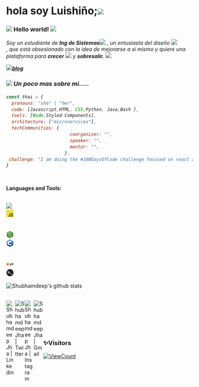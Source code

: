 
# hola soy Luishiño;<img src="https://github.com/TheDudeThatCode/TheDudeThatCode/blob/master/Assets/Mario_Hello_Big.gif" width="30px">

### <img src="https://github.com/TheDudeThatCode/TheDudeThatCode/blob/master/Assets/Hi.gif" width="29px"> Hello world!&nbsp;<img src="https://github.com/TheDudeThatCode/TheDudeThatCode/blob/master/Assets/Earth.gif" width="24px">




<p>
  <em>
 Soy un estudiante de  <b>Ing de Sistemas</b><img src="https://github.com/TheDudeThatCode/TheDudeThatCode/blob/master/Assets/Developer.gif" width="30px">  , un entusiasta del diseño</b>&nbsp;<img src="https://github.com/TheDudeThatCode/TheDudeThatCode/blob/master/Assets/Designer.gif" width="36px"><br> , que está obsesionado con la idea de mejorarse a sí mismo y quiere una plataforma para <b>crecer</b> <img src="https://github.com/TheDudeThatCode/TheDudeThatCode/blob/master/Assets/Rocket.gif" width="18px"> y <b>sobresalir.</b> <img src="https://github.com/TheDudeThatCode/TheDudeThatCode/blob/master/Assets/Medal.gif" width="20px">
 
  <a href="https://lpericena.blogspot.com/"><b><img src="https://media.giphy.com/media/mGcNjsfWAjY5AEZNw6/giphy.gif" width="50">blog</b></a>


<!--<img align='right' src="https://media.giphy.com/media/ieyl9zmCjO4b4t6qoY/giphy.gif" width="230">-->


### <img src="https://media.giphy.com/media/VgCDAzcKvsR6OM0uWg/giphy.gif" width="50">  Un poco mas sobre mi.....  

```javascript
const thai = {
  pronouns: "she" | "her",
  code: [Javascript,HTML, CSS,Python, Java,Bash ],
  tools: [Node,Styled-Components],
  architecture: ["microservices"],
  techCommunities: {
                        coorganizer: "",
                        speaker: "",
                        mentor: "",
                      },
 challenge: "I am doing the #100DaysOfCode challenge focused on react and typescript"
}
```

  
  </em>  
</p>


<br>

**Languages and Tools:**  

<!--<code><img height="20" src="https://pytorch.org/assets/images/pytorch-logo.png"></code>-->
<!--<code><img height="20" src="https://raw.githubusercontent.com/github/explore/80688e429a7d4ef2fca1e82350fe8e3517d3494d/topics/tensorflow/tensorflow.png"></code>-->
<code>
<img height="20" src="https://camo.githubusercontent.com/bbb327d6ba7708520eaafd13396fed64d73bf5df5c4cdd0ba03cf0843f7a9340/68747470733a2f2f7777772e766563746f726c6f676f2e7a6f6e652f6c6f676f732f676e755f626173682f676e755f626173682d69636f6e2e737667">
<img height="20" src="https://raw.githubusercontent.com/github/explore/80688e429a7d4ef2fca1e82350fe8e3517d3494d/topics/javascript/javascript.png">
<!--<code><img height="20" src="https://raw.githubusercontent.com/github/explore/80688e429a7d4ef2fca1e82350fe8e3517d3494d/topics/vue/vue.png"></code>-->
<!--<code><img height="20" src="https://raw.githubusercontent.com/github/explore/80688e429a7d4ef2fca1e82350fe8e3517d3494d/topics/react/react.png"></code>-->
<img height="20" src="https://raw.githubusercontent.com/github/explore/80688e429a7d4ef2fca1e82350fe8e3517d3494d/topics/nodejs/nodejs.png">
<img height="20" src="https://raw.githubusercontent.com/github/explore/80688e429a7d4ef2fca1e82350fe8e3517d3494d/topics/cpp/cpp.png">
<!--<code><img height="20" src="https://raw.githubusercontent.com/github/explore/80688e429a7d4ef2fca1e82350fe8e3517d3494d/topics/mysql/mysql.png"></code>-->
<!--<code><img height="20" src="https://raw.githubusercontent.com/github/explore/80688e429a7d4ef2fca1e82350fe8e3517d3494d/topics/firebase/firebase.png"></code>-->
<img height="20" src="https://raw.githubusercontent.com/github/explore/80688e429a7d4ef2fca1e82350fe8e3517d3494d/topics/git/git.png">
<img height="20" src="https://raw.githubusercontent.com/github/explore/80688e429a7d4ef2fca1e82350fe8e3517d3494d/topics/terminal/terminal.png">
</code>


![Shubhamdeep's github stats](https://github-readme-stats.vercel.app/api?username=Pericena&show_icons=true&hide_border=true)






<br>

  <a href="https://www.linkedin.com/in/lpericena/">
    <img align="left" alt="Shubhamdeep Jha | Linkedin" width="24px" src="https://github.com/TheDudeThatCode/TheDudeThatCode/blob/master/Assets/Linkedin.svg" />
  </a>
  <a href="https://twitter.com/Lpericena">
    <img align="left" alt="Shubhamdeep Jha | Twitter" width="26px" src="https://github.com/TheDudeThatCode/TheDudeThatCode/blob/master/Assets/Twitter.svg" />
  </a>
  <a href="https://www.instagram.com/lpericena/">
    <img align="left" alt="Shubhamdeep Jha | Instagram" width="24px" src="https://github.com/TheDudeThatCode/TheDudeThatCode/blob/master/Assets/Instagram.svg" />
  </a>
  <a href="#">
    <img align="left" alt="Shubhamdeep Jha | Gmail" width="26px" src="https://github.com/TheDudeThatCode/TheDudeThatCode/blob/master/Assets/Gmail.svg" />
  </a>

<br><br><br><br>





### ✨Visitors
[![ViewCount](https://views.whatilearened.today/views/github/Pericena/ismlhbb.svg?cache=remove)](#)










<!--
**Pericena/Pericena** is a ✨ _special_ ✨ repository because its `README.md` (this file) appears on your GitHub profile.

Here are some ideas to get you started:

- 🔭 I’m currently working on ...
- 🌱 I’m currently learning ...
- 👯 I’m looking to collaborate on ...
- 🤔 I’m looking for help with ...
- 💬 Ask me about ...
- 📫 How to reach me: ...
- 😄 Pronouns: ...
- ⚡ Fun fact: ...
-->
